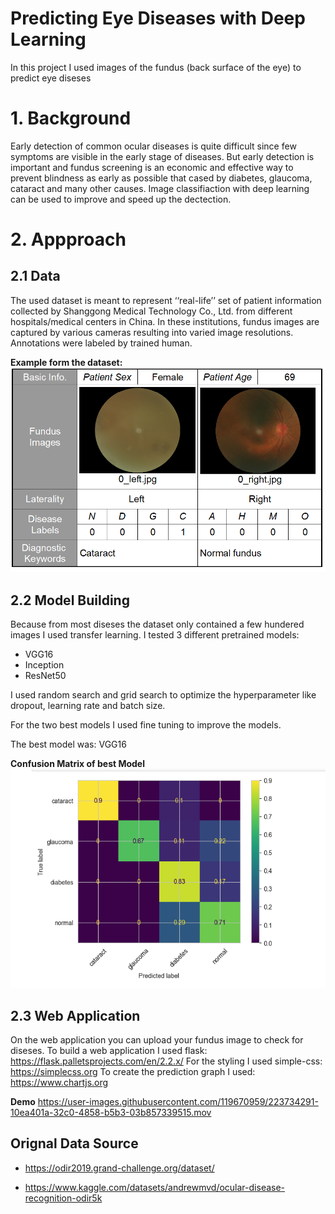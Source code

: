 # Predicting Eye Diseases with Deep Learning

In this project I used images of the fundus (back surface of the eye) to predict eye diseses 

# 1. Background
Early detection of common ocular diseases is quite difficult since few symptoms are visible in the early stage of diseases. But early detection is important and fundus screening is an economic and effective way to prevent blindness as early as possible that cased by diabetes, glaucoma, cataract and many other causes. Image classifiaction with deep learning can be used to improve and speed up the dectection. 


# 2. Appproach
## 2.1 Data 
The used dataset is meant to represent ‘‘real-life’’ set of patient information collected by Shanggong Medical Technology Co., Ltd. from different hospitals/medical centers in China. In these institutions, fundus images are captured by various cameras resulting into varied image resolutions. 
Annotations were labeled by trained human. 

**Example form the dataset:**
<img width="733" alt="augmentation" src="https://github.com/Hi-Kay/eye_disease_prediction_deep_learning/blob/main/images/info_dataset.png">


## 2.2 Model Building
Because from most diseses the dataset only contained a few hundered images I used transfer learning. 
I tested 3 different pretrained models:
- VGG16
- Inception
- ResNet50 

I used random search and grid search to optimize the hyperparameter like dropout, learning rate and batch size. 

For the two best models I used fine tuning to improve the models.

The best model was: VGG16 

**Confusion Matrix of best Model**
<img width="733" alt="augmentation" src="https://github.com/Hi-Kay/eye_disease_prediction_deep_learning/blob/main/images/VGG_best_cm.png">


## 2.3 Web Application
On the web application you can upload your fundus image to check for diseses. 
To build a web application I used flask: https://flask.palletsprojects.com/en/2.2.x/
For the styling I used simple-css: https://simplecss.org
To create the prediction graph I used: https://www.chartjs.org

**Demo**
https://user-images.githubusercontent.com/119670959/223734291-10ea401a-32c0-4858-b5b3-03b857339515.mov




## Orignal Data Source
- https://odir2019.grand-challenge.org/dataset/
<!-- <img width="733" alt="augmentation" src="https://rumc-gcorg-p-public.s3.amazonaws.com/i/2020/01/21/a5d60b66.png"> -->
- https://www.kaggle.com/datasets/andrewmvd/ocular-disease-recognition-odir5k
